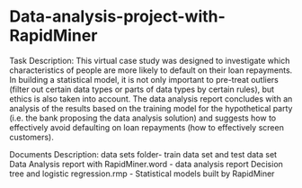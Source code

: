 # Data-analysis-project-with-RapidMiner

Task Description:
  This virtual case study was designed to investigate which characteristics of people are more likely to default on their loan repayments. In building a statistical model, 
  it is not only important to pre-treat outliers (filter out certain data types or parts of data types by certain rules), but ethics is also taken into account. The data 
  analysis report concludes with an analysis of the results based on the training model for the hypothetical party (i.e. the bank proposing the data analysis solution) and 
  suggests how to effectively avoid defaulting on loan repayments (how to effectively screen customers).

Documents Description:
  data sets folder- train data set and test data set
  Data Analysis report with RapidMiner.word - data analysis report
  Decision tree and logistic regression.rmp - Statistical models built by RapidMiner
